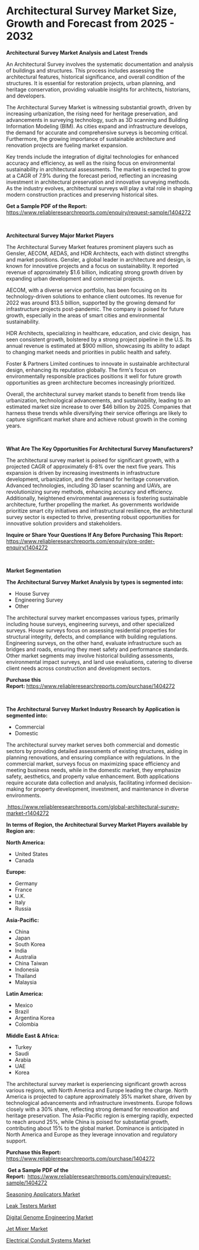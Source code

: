<p><h1>Architectural Survey Market Size, Growth and Forecast from 2025 - 2032</h1></p><p><strong>Architectural Survey Market Analysis and Latest Trends</strong></p>
<p><p>An Architectural Survey involves the systematic documentation and analysis of buildings and structures. This process includes assessing the architectural features, historical significance, and overall condition of the structures. It is essential for restoration projects, urban planning, and heritage conservation, providing valuable insights for architects, historians, and developers.</p><p>The Architectural Survey Market is witnessing substantial growth, driven by increasing urbanization, the rising need for heritage preservation, and advancements in surveying technology, such as 3D scanning and Building Information Modeling (BIM). As cities expand and infrastructure develops, the demand for accurate and comprehensive surveys is becoming critical. Furthermore, the growing importance of sustainable architecture and renovation projects are fueling market expansion.</p><p>Key trends include the integration of digital technologies for enhanced accuracy and efficiency, as well as the rising focus on environmental sustainability in architectural assessments. The market is expected to grow at a CAGR of 7.9% during the forecast period, reflecting an increasing investment in architectural preservation and innovative surveying methods. As the industry evolves, architectural surveys will play a vital role in shaping modern construction practices and preserving historical sites.</p></p>
<p><strong>Get a Sample PDF of the Report:&nbsp;</strong> <a href="https://www.reliableresearchreports.com/enquiry/request-sample/1404272?utm_campaign=2286&utm_medium=2&utm_source=Github&utm_content=ia&utm_term=28032025&utm_id=architectural-survey">https://www.reliableresearchreports.com/enquiry/request-sample/1404272</a></p>
<p>&nbsp;</p>
<p><strong>Architectural Survey Major Market Players</strong></p>
<p><p>The Architectural Survey Market features prominent players such as Gensler, AECOM, AEDAS, and HDR Architects, each with distinct strengths and market positions. Gensler, a global leader in architecture and design, is known for innovative projects and a focus on sustainability. It reported revenue of approximately $1.6 billion, indicating strong growth driven by expanding urban development and commercial projects.</p><p>AECOM, with a diverse service portfolio, has been focusing on its technology-driven solutions to enhance client outcomes. Its revenue for 2022 was around $13.5 billion, supported by the growing demand for infrastructure projects post-pandemic. The company is poised for future growth, especially in the areas of smart cities and environmental sustainability.</p><p>HDR Architects, specializing in healthcare, education, and civic design, has seen consistent growth, bolstered by a strong project pipeline in the U.S. Its annual revenue is estimated at $900 million, showcasing its ability to adapt to changing market needs and priorities in public health and safety.</p><p>Foster & Partners Limited continues to innovate in sustainable architectural design, enhancing its reputation globally. The firm's focus on environmentally responsible practices positions it well for future growth opportunities as green architecture becomes increasingly prioritized.</p><p>Overall, the architectural survey market stands to benefit from trends like urbanization, technological advancements, and sustainability, leading to an estimated market size increase to over $46 billion by 2025. Companies that harness these trends while diversifying their service offerings are likely to capture significant market share and achieve robust growth in the coming years.</p></p>
<p>&nbsp;</p>
<p><strong>What Are The Key Opportunities For Architectural Survey Manufacturers?</strong></p>
<p><p>The architectural survey market is poised for significant growth, with a projected CAGR of approximately 6-8% over the next five years. This expansion is driven by increasing investments in infrastructure development, urbanization, and the demand for heritage conservation. Advanced technologies, including 3D laser scanning and UAVs, are revolutionizing survey methods, enhancing accuracy and efficiency. Additionally, heightened environmental awareness is fostering sustainable architecture, further propelling the market. As governments worldwide prioritize smart city initiatives and infrastructural resilience, the architectural survey sector is expected to thrive, presenting robust opportunities for innovative solution providers and stakeholders.</p></p>
<p><strong>Inquire or Share Your Questions If Any Before Purchasing This Report:</strong> <a href="https://www.reliableresearchreports.com/enquiry/pre-order-enquiry/1404272?utm_campaign=2286&utm_medium=2&utm_source=Github&utm_content=ia&utm_term=28032025&utm_id=architectural-survey">https://www.reliableresearchreports.com/enquiry/pre-order-enquiry/1404272</a></p>
<p>&nbsp;</p>
<p><strong>Market Segmentation</strong></p>
<p><strong>The Architectural Survey Market Analysis by types is segmented into:</strong></p>
<p><ul><li>House Survey</li><li>Engineering Survey</li><li>Other</li></ul></p>
<p><p>The architectural survey market encompasses various types, primarily including house surveys, engineering surveys, and other specialized surveys. House surveys focus on assessing residential properties for structural integrity, defects, and compliance with building regulations. Engineering surveys, on the other hand, evaluate infrastructure such as bridges and roads, ensuring they meet safety and performance standards. Other market segments may involve historical building assessments, environmental impact surveys, and land use evaluations, catering to diverse client needs across construction and development sectors.</p></p>
<p><strong>Purchase this Report:&nbsp;</strong><a href="https://www.reliableresearchreports.com/purchase/1404272?utm_campaign=2286&utm_medium=2&utm_source=Github&utm_content=ia&utm_term=28032025&utm_id=architectural-survey">https://www.reliableresearchreports.com/purchase/1404272</a></p>
<p>&nbsp;</p>
<p><strong>The Architectural Survey Market Industry Research by Application is segmented into:</strong></p>
<p><ul><li>Commercial</li><li>Domestic</li></ul></p>
<p><p>The architectural survey market serves both commercial and domestic sectors by providing detailed assessments of existing structures, aiding in planning renovations, and ensuring compliance with regulations. In the commercial market, surveys focus on maximizing space efficiency and meeting business needs, while in the domestic market, they emphasize safety, aesthetics, and property value enhancement. Both applications require accurate data collection and analysis, facilitating informed decision-making for property development, investment, and maintenance in diverse environments.</p></p>
<p><a href="https://www.reliableresearchreports.com/global-architectural-survey-market-r1404272?utm_campaign=2286&utm_medium=2&utm_source=Github&utm_content=ia&utm_term=28032025&utm_id=architectural-survey">&nbsp;https://www.reliableresearchreports.com/global-architectural-survey-market-r1404272</a></p>
<p><strong>In terms of Region, the Architectural Survey Market Players available by Region are:</strong></p>
<p>
    <p> <strong> North America: </strong>
        <ul>
            <li>United States</li>
            <li>Canada</li>
        </ul>
        </p> 
    <p> <strong> Europe: </strong>
        <ul>
            <li>Germany</li>
            <li>France</li>
            <li>U.K.</li>
            <li>Italy</li>
            <li>Russia</li>
        </ul>
        </p> 
    <p> <strong> Asia-Pacific: </strong>
        <ul>
            <li>China</li>
            <li>Japan</li>
            <li>South Korea</li>
            <li>India</li>
            <li>Australia</li>
            <li>China Taiwan</li>
            <li>Indonesia</li>
            <li>Thailand</li>
            <li>Malaysia</li>
        </ul>
        </p> 
    <p> <strong> Latin America: </strong>
        <ul>
            <li>Mexico</li>
            <li>Brazil</li>
            <li>Argentina Korea</li>
            <li>Colombia</li>
        </ul>
        </p> 
    <p> <strong> Middle East & Africa: </strong>
        <ul>
            <li>Turkey</li>
            <li>Saudi</li>
            <li>Arabia</li>
            <li>UAE</li>
            <li>Korea</li>
        </ul>
    </p>
    </p>
<p><p>The architectural survey market is experiencing significant growth across various regions, with North America and Europe leading the charge. North America is projected to capture approximately 35% market share, driven by technological advancements and infrastructure investments. Europe follows closely with a 30% share, reflecting strong demand for renovation and heritage preservation. The Asia-Pacific region is emerging rapidly, expected to reach around 25%, while China is poised for substantial growth, contributing about 15% to the global market. Dominance is anticipated in North America and Europe as they leverage innovation and regulatory support.</p></p>
<p><strong>Purchase this Report: </strong><a href="https://www.reliableresearchreports.com/purchase/1404272?utm_campaign=2286&utm_medium=2&utm_source=Github&utm_content=ia&utm_term=28032025&utm_id=architectural-survey">https://www.reliableresearchreports.com/purchase/1404272</a></p>
<p>&nbsp;<strong>Get a Sample PDF of the Report:&nbsp;&nbsp;</strong><a href="https://www.reliableresearchreports.com/enquiry/request-sample/1404272?utm_campaign=2286&utm_medium=2&utm_source=Github&utm_content=ia&utm_term=28032025&utm_id=architectural-survey">https://www.reliableresearchreports.com/enquiry/request-sample/1404272</a></p>
<p><strong></strong></p>
<p><p><a href="https://www.linkedin.com/pulse/thorough-analysis-global-regional-development-seasoning-bgnie?utm_campaign=2286&utm_medium=2&utm_source=Github&utm_content=ia&utm_term=28032025&utm_id=architectural-survey">Seasoning Applicators Market</a></p><p><a href="https://www.linkedin.com/pulse/leak-testers-market-report-analyzing-size-key-drivers-vdbqe?utm_campaign=2286&utm_medium=2&utm_source=Github&utm_content=ia&utm_term=28032025&utm_id=architectural-survey">Leak Testers Market</a></p><p><a href="https://github.com/floengsubb/Market-Research-Report-List-1/blob/main/digital-genome-engineering-market.md?utm_campaign=2286&utm_medium=2&utm_source=Github&utm_content=ia&utm_term=28032025&utm_id=architectural-survey">Digital Genome Engineering Market</a></p><p><a href="https://www.linkedin.com/pulse/how-new-trends-shaping-jet-mixer-market-48-cagr-growth-4ez0e?utm_campaign=2286&utm_medium=2&utm_source=Github&utm_content=ia&utm_term=28032025&utm_id=architectural-survey">Jet Mixer Market</a></p><p><a href="https://github.com/buluckcapps2/Market-Research-Report-List-1/blob/main/electrical-conduit-systems-market.md?utm_campaign=2286&utm_medium=2&utm_source=Github&utm_content=ia&utm_term=28032025&utm_id=architectural-survey">Electrical Conduit Systems Market</a></p></p>